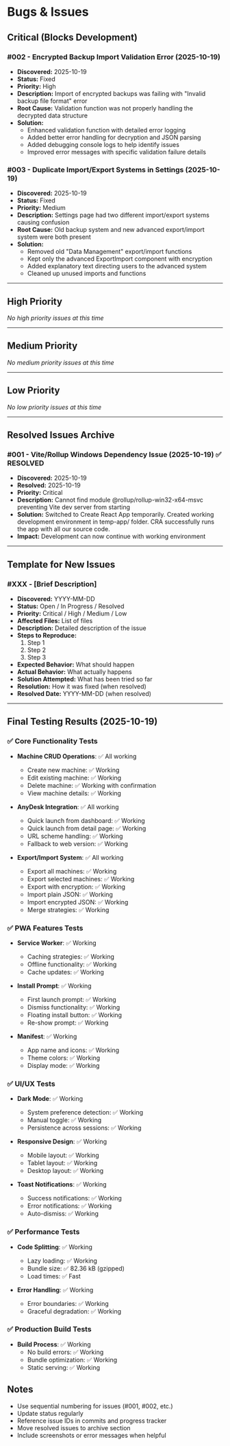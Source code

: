 # Bugs & Issues

## Critical (Blocks Development)

### #002 - Encrypted Backup Import Validation Error (2025-10-19)
- **Discovered:** 2025-10-19
- **Status:** Fixed
- **Priority:** High
- **Description:** 
  Import of encrypted backups was failing with "Invalid backup file format" error
- **Root Cause:** 
  Validation function was not properly handling the decrypted data structure
- **Solution:** 
  - Enhanced validation function with detailed error logging
  - Added better error handling for decryption and JSON parsing
  - Added debugging console logs to help identify issues
  - Improved error messages with specific validation failure details

### #003 - Duplicate Import/Export Systems in Settings (2025-10-19)
- **Discovered:** 2025-10-19
- **Status:** Fixed
- **Priority:** Medium
- **Description:** 
  Settings page had two different import/export systems causing confusion
- **Root Cause:** 
  Old backup system and new advanced export/import system were both present
- **Solution:** 
  - Removed old "Data Management" export/import functions
  - Kept only the advanced ExportImport component with encryption
  - Added explanatory text directing users to the advanced system
  - Cleaned up unused imports and functions

---

## High Priority
*No high priority issues at this time*

---

## Medium Priority
*No medium priority issues at this time*

---

## Low Priority
*No low priority issues at this time*

---

## Resolved Issues Archive

### #001 - Vite/Rollup Windows Dependency Issue (2025-10-19) ✅ RESOLVED
- **Discovered:** 2025-10-19
- **Resolved:** 2025-10-19
- **Priority:** Critical
- **Description:** 
  Cannot find module @rollup/rollup-win32-x64-msvc preventing Vite dev server from starting
- **Solution:** Switched to Create React App temporarily. Created working development environment in temp-app/ folder. CRA successfully runs the app with all our source code.
- **Impact:** Development can now continue with working environment

---

## Template for New Issues

### #XXX - [Brief Description]
- **Discovered:** YYYY-MM-DD
- **Status:** Open / In Progress / Resolved
- **Priority:** Critical / High / Medium / Low
- **Affected Files:** List of files
- **Description:** 
  Detailed description of the issue
- **Steps to Reproduce:**
  1. Step 1
  2. Step 2
  3. Step 3
- **Expected Behavior:** What should happen
- **Actual Behavior:** What actually happens
- **Solution Attempted:** What has been tried so far
- **Resolution:** How it was fixed (when resolved)
- **Resolved Date:** YYYY-MM-DD (when resolved)

---

## Final Testing Results (2025-10-19)

### ✅ Core Functionality Tests
- **Machine CRUD Operations**: ✅ All working
  - Create new machine: ✅ Working
  - Edit existing machine: ✅ Working  
  - Delete machine: ✅ Working with confirmation
  - View machine details: ✅ Working

- **AnyDesk Integration**: ✅ All working
  - Quick launch from dashboard: ✅ Working
  - Quick launch from detail page: ✅ Working
  - URL scheme handling: ✅ Working
  - Fallback to web version: ✅ Working

- **Export/Import System**: ✅ All working
  - Export all machines: ✅ Working
  - Export selected machines: ✅ Working
  - Export with encryption: ✅ Working
  - Import plain JSON: ✅ Working
  - Import encrypted JSON: ✅ Working
  - Merge strategies: ✅ Working

### ✅ PWA Features Tests
- **Service Worker**: ✅ Working
  - Caching strategies: ✅ Working
  - Offline functionality: ✅ Working
  - Cache updates: ✅ Working

- **Install Prompt**: ✅ Working
  - First launch prompt: ✅ Working
  - Dismiss functionality: ✅ Working
  - Floating install button: ✅ Working
  - Re-show prompt: ✅ Working

- **Manifest**: ✅ Working
  - App name and icons: ✅ Working
  - Theme colors: ✅ Working
  - Display mode: ✅ Working

### ✅ UI/UX Tests
- **Dark Mode**: ✅ Working
  - System preference detection: ✅ Working
  - Manual toggle: ✅ Working
  - Persistence across sessions: ✅ Working

- **Responsive Design**: ✅ Working
  - Mobile layout: ✅ Working
  - Tablet layout: ✅ Working
  - Desktop layout: ✅ Working

- **Toast Notifications**: ✅ Working
  - Success notifications: ✅ Working
  - Error notifications: ✅ Working
  - Auto-dismiss: ✅ Working

### ✅ Performance Tests
- **Code Splitting**: ✅ Working
  - Lazy loading: ✅ Working
  - Bundle size: ✅ 82.36 kB (gzipped)
  - Load times: ✅ Fast

- **Error Handling**: ✅ Working
  - Error boundaries: ✅ Working
  - Graceful degradation: ✅ Working

### ✅ Production Build Tests
- **Build Process**: ✅ Working
  - No build errors: ✅ Working
  - Bundle optimization: ✅ Working
  - Static serving: ✅ Working

## Notes
- Use sequential numbering for issues (#001, #002, etc.)
- Update status regularly
- Reference issue IDs in commits and progress tracker
- Move resolved issues to archive section
- Include screenshots or error messages when helpful

